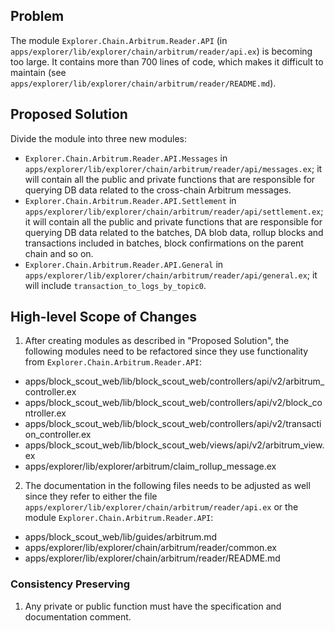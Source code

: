 ## Problem

The module `Explorer.Chain.Arbitrum.Reader.API` (in `apps/explorer/lib/explorer/chain/arbitrum/reader/api.ex`) is becoming too large. It contains more than 700 lines of code, which makes it difficult to maintain (see `apps/explorer/lib/explorer/chain/arbitrum/reader/README.md`).

## Proposed Solution

Divide the module into three new modules:
- `Explorer.Chain.Arbitrum.Reader.API.Messages` in `apps/explorer/lib/explorer/chain/arbitrum/reader/api/messages.ex`; it will contain all the public and private functions that are responsible for querying DB data related to the cross-chain Arbitrum messages.
- `Explorer.Chain.Arbitrum.Reader.API.Settlement` in `apps/explorer/lib/explorer/chain/arbitrum/reader/api/settlement.ex`; it will contain all the public and private functions that are responsible for querying DB data related to the batches, DA blob data, rollup blocks and transactions included in batches, block confirmations on the parent chain and so on.
- `Explorer.Chain.Arbitrum.Reader.API.General` in `apps/explorer/lib/explorer/chain/arbitrum/reader/api/general.ex`; it will include `transaction_to_logs_by_topic0`.

## High-level Scope of Changes

1. After creating modules as described in "Proposed Solution", the following modules need to be refactored since they use functionality from `Explorer.Chain.Arbitrum.Reader.API`:
- apps/block_scout_web/lib/block_scout_web/controllers/api/v2/arbitrum_controller.ex
- apps/block_scout_web/lib/block_scout_web/controllers/api/v2/block_controller.ex
- apps/block_scout_web/lib/block_scout_web/controllers/api/v2/transaction_controller.ex
- apps/block_scout_web/lib/block_scout_web/views/api/v2/arbitrum_view.ex
- apps/explorer/lib/explorer/arbitrum/claim_rollup_message.ex

2. The documentation in the following files needs to be adjusted as well since they refer to either the file `apps/explorer/lib/explorer/chain/arbitrum/reader/api.ex` or the module `Explorer.Chain.Arbitrum.Reader.API`:
- apps/block_scout_web/lib/guides/arbitrum.md
- apps/explorer/lib/explorer/chain/arbitrum/reader/common.ex
- apps/explorer/lib/explorer/chain/arbitrum/reader/README.md

### Consistency Preserving

1. Any private or public function must have the specification and documentation comment.
